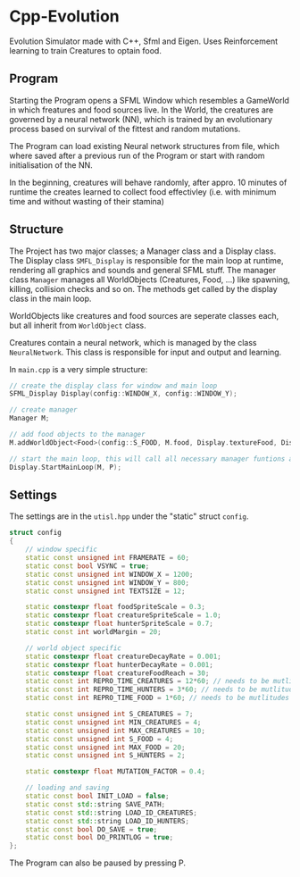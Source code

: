# Cpp-Evolution
Evolution Simulator made with C++, Sfml and Eigen. Uses Reinforcement learning to train Creatures to optain food.

## Program
Starting the Program opens a SFML Window which resembles a GameWorld in which freatures and food sources live. In the World, the creatures are governed by a neural network (NN), which is trained by an evolutionary process based on survival of the fittest and random mutations. 

The   Program can load existing Neural network structures from file, which where saved after a previous run of the Program or start with random initialisation of the NN.

In the beginning, creatures will behave randomly, after appro. 10 minutes of runtime the creates learned to collect food effectivley (i.e. with minimum time and without wasting of their stamina)

## Structure
The Project has two major classes; a Manager class and a Display class. The Display class `SMFL_Display` is responsible for the main loop at runtime, rendering all graphics and sounds and general SFML stuff. The manager class `Manager` manages all WorldObjects (Creatures, Food, ...) like spawning, killing, collision checks and so on. The methods get called by the display class in the main loop.

WorldObjects like creatures and food sources are seperate classes each, but all inherit from `WorldObject` class. 

Creatures contain a neural network, which is managed by the class `NeuralNetwork`. This class is responsible for input and output and learning.

In `main.cpp` is a very simple structure:

``` c++
// create the display class for window and main loop
SFML_Display Display(config::WINDOW_X, config::WINDOW_Y);

// create manager
Manager M;

// add food objects to the manager
M.addWorldObject<Food>(config::S_FOOD, M.food, Display.textureFood, Display.font);

// start the main loop, this will call all necessary manager funtions as well 
Display.StartMainLoop(M, P);
```

## Settings 
The settings are in the `utisl.hpp` under the "static" struct `config`.

```c++
struct config
{
	// window specific
	static const unsigned int FRAMERATE = 60;
	static const bool VSYNC = true;
	static const unsigned int WINDOW_X = 1200;
	static const unsigned int WINDOW_Y = 800;
	static const unsigned int TEXTSIZE = 12;

	static constexpr float foodSpriteScale = 0.3;
	static constexpr float creatureSpriteScale = 1.0;
	static constexpr float hunterSpriteScale = 0.7;
	static const int worldMargin = 20;

	// world object specific
	static constexpr float creatureDecayRate = 0.001;
	static constexpr float hunterDecayRate = 0.001;
	static constexpr float creatureFoodReach = 30;
	static const int REPRO_TIME_CREATURES = 12*60; // needs to be mutlitudes of 60! 1*60 is 1 sec
	static const int REPRO_TIME_HUNTERS = 3*60; // needs to be mutlitudes of 60! 1*60 is 1 sec
	static const int REPRO_TIME_FOOD = 1*60; // needs to be mutlitudes of 60! 1*60 is 1 sec

	static const unsigned int S_CREATURES = 7;
	static const unsigned int MIN_CREATURES = 4;
	static const unsigned int MAX_CREATURES = 10;
	static const unsigned int S_FOOD = 4;
	static const unsigned int MAX_FOOD = 20;
	static const unsigned int S_HUNTERS = 2;

	static constexpr float MUTATION_FACTOR = 0.4;

	// loading and saving
	static const bool INIT_LOAD = false;
	static const std::string SAVE_PATH;
	static const std::string LOAD_ID_CREATURES;
	static const std::string LOAD_ID_HUNTERS;
	static const bool DO_SAVE = true;
	static const bool DO_PRINTLOG = true;
};
```

The Program can also be paused by pressing P.
